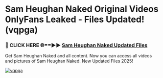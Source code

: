 # Sam Heughan Naked Original Videos 0nlyFans Leaked - Files Updated! (vqpga)

<h3>🔴 CLICK HERE 🌐==►► <a href="https://tinyurl.com/up5wt9bj" rel="nofollow">Sam Heughan Naked Updated Files</a></h3>

Get Sam Heughan Naked and all content. Now you can access all videos and pictures of Sam Heughan Naked. New Updated Files 2025!

[![vqpga](https://i.imgur.com/ABiUzMV.gif)](https://tinyurl.com/up5wt9bj)

